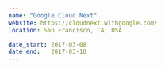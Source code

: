 ```yaml
---
name: "Google Cloud Next"
website: https://cloudnext.withgoogle.com/
location: San Francisco, CA, USA

date_start: 2017-03-08
date_end:   2017-03-10
---
```

